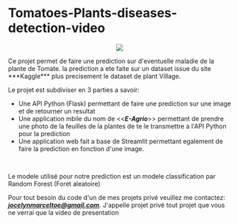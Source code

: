 # Tomatoes-Plants-diseases-detection-video
<p align="center">
<img src="./Tomate_Plant_leaf_disease_detect.gif?raw=true">
</p>
Ce projet permet de faire une prediction sur d'eventuelle maladie de la plante de Tomate. la prediction a ete faite sur un dataset issue du site ***Kaggle*** plus precisement le dataset de plant Village.
<br>

Le projet est subdiviser en 3 parties a savoir:
+ Une API Python (Flask) permettant de faire une prediction sur une image et de retourner un resultat
+ Une application mbile du nom de <<***E-Agrio***>> permettant de prendre une photo de la feuilles de la plantes de te le transmettre a l'API Python pour la prediction
+ Une application web fait a base de Streamlit permettant egalement de faire la prediction en fonction d'une image.
<br>

Le modele utilisé pour notre prediction est un modele classification par Random Forest (Foret aleatoire)
<br>

Pour tout besoin du code d'un de mes projets privé veuillez me contactez: ***jocelynmarceltoe@gmail.com***. J'appelle projet privé tout projet que vous ne verrai que la video de presentation
